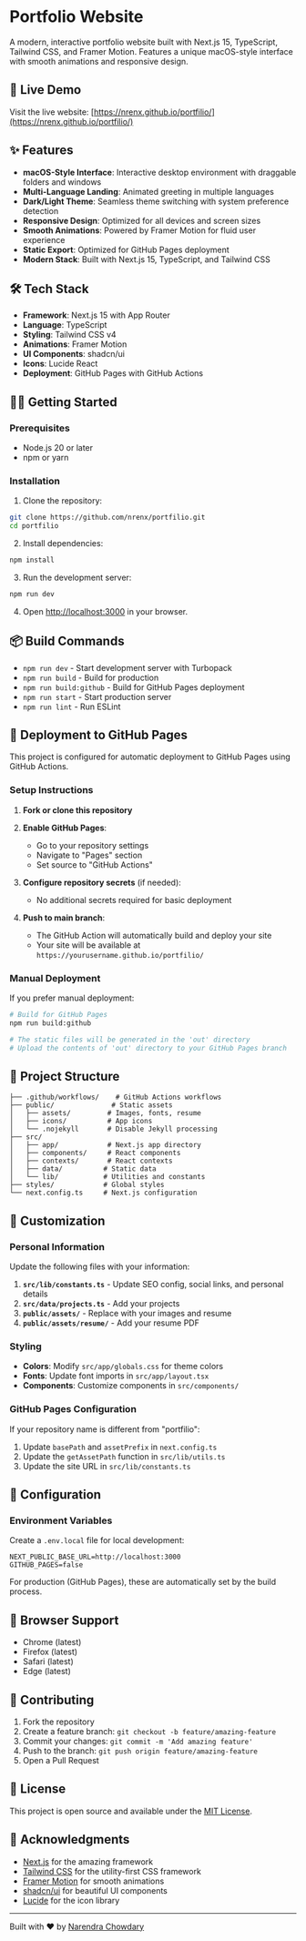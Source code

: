 # Portfolio Website

A modern, interactive portfolio website built with Next.js 15, TypeScript, Tailwind CSS, and Framer Motion. Features a unique macOS-style interface with smooth animations and responsive design.

## 🚀 Live Demo

Visit the live website: [https://nrenx.github.io/portfilio/](https://nrenx.github.io/portfilio/)

## ✨ Features

- **macOS-Style Interface**: Interactive desktop environment with draggable folders and windows
- **Multi-Language Landing**: Animated greeting in multiple languages
- **Dark/Light Theme**: Seamless theme switching with system preference detection
- **Responsive Design**: Optimized for all devices and screen sizes
- **Smooth Animations**: Powered by Framer Motion for fluid user experience
- **Static Export**: Optimized for GitHub Pages deployment
- **Modern Stack**: Built with Next.js 15, TypeScript, and Tailwind CSS

## 🛠️ Tech Stack

- **Framework**: Next.js 15 with App Router
- **Language**: TypeScript
- **Styling**: Tailwind CSS v4
- **Animations**: Framer Motion
- **UI Components**: shadcn/ui
- **Icons**: Lucide React
- **Deployment**: GitHub Pages with GitHub Actions

## 🏃‍♂️ Getting Started

### Prerequisites

- Node.js 20 or later
- npm or yarn

### Installation

1. Clone the repository:
```bash
git clone https://github.com/nrenx/portfilio.git
cd portfilio
```

2. Install dependencies:
```bash
npm install
```

3. Run the development server:
```bash
npm run dev
```

4. Open [http://localhost:3000](http://localhost:3000) in your browser.

## 📦 Build Commands

- `npm run dev` - Start development server with Turbopack
- `npm run build` - Build for production
- `npm run build:github` - Build for GitHub Pages deployment
- `npm run start` - Start production server
- `npm run lint` - Run ESLint

## 🚀 Deployment to GitHub Pages

This project is configured for automatic deployment to GitHub Pages using GitHub Actions.

### Setup Instructions

1. **Fork or clone this repository**

2. **Enable GitHub Pages**:
   - Go to your repository settings
   - Navigate to "Pages" section
   - Set source to "GitHub Actions"

3. **Configure repository secrets** (if needed):
   - No additional secrets required for basic deployment

4. **Push to main branch**:
   - The GitHub Action will automatically build and deploy your site
   - Your site will be available at `https://yourusername.github.io/portfilio/`

### Manual Deployment

If you prefer manual deployment:

```bash
# Build for GitHub Pages
npm run build:github

# The static files will be generated in the 'out' directory
# Upload the contents of 'out' directory to your GitHub Pages branch
```

## 📁 Project Structure

```
├── .github/workflows/    # GitHub Actions workflows
├── public/              # Static assets
│   ├── assets/         # Images, fonts, resume
│   ├── icons/          # App icons
│   └── .nojekyll       # Disable Jekyll processing
├── src/
│   ├── app/            # Next.js app directory
│   ├── components/     # React components
│   ├── contexts/       # React contexts
│   ├── data/          # Static data
│   └── lib/           # Utilities and constants
├── styles/            # Global styles
└── next.config.ts     # Next.js configuration
```

## 🎨 Customization

### Personal Information

Update the following files with your information:

1. **`src/lib/constants.ts`** - Update SEO config, social links, and personal details
2. **`src/data/projects.ts`** - Add your projects
3. **`public/assets/`** - Replace with your images and resume
4. **`public/assets/resume/`** - Add your resume PDF

### Styling

- **Colors**: Modify `src/app/globals.css` for theme colors
- **Fonts**: Update font imports in `src/app/layout.tsx`
- **Components**: Customize components in `src/components/`

### GitHub Pages Configuration

If your repository name is different from "portfilio":

1. Update `basePath` and `assetPrefix` in `next.config.ts`
2. Update the `getAssetPath` function in `src/lib/utils.ts`
3. Update the site URL in `src/lib/constants.ts`

## 🔧 Configuration

### Environment Variables

Create a `.env.local` file for local development:

```env
NEXT_PUBLIC_BASE_URL=http://localhost:3000
GITHUB_PAGES=false
```

For production (GitHub Pages), these are automatically set by the build process.

## 📱 Browser Support

- Chrome (latest)
- Firefox (latest)
- Safari (latest)
- Edge (latest)

## 🤝 Contributing

1. Fork the repository
2. Create a feature branch: `git checkout -b feature/amazing-feature`
3. Commit your changes: `git commit -m 'Add amazing feature'`
4. Push to the branch: `git push origin feature/amazing-feature`
5. Open a Pull Request

## 📄 License

This project is open source and available under the [MIT License](LICENSE).

## 🙏 Acknowledgments

- [Next.js](https://nextjs.org/) for the amazing framework
- [Tailwind CSS](https://tailwindcss.com/) for the utility-first CSS framework
- [Framer Motion](https://www.framer.com/motion/) for smooth animations
- [shadcn/ui](https://ui.shadcn.com/) for beautiful UI components
- [Lucide](https://lucide.dev/) for the icon library

---

Built with ❤️ by [Narendra Chowdary](https://github.com/nrenx)
